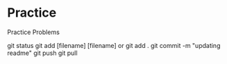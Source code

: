 # Practice
Practice Problems

git status
git add [filename] [filename] or git add .
git commit -m "updating readme"
git push
git pull